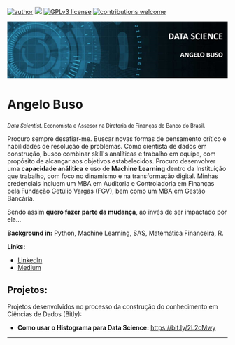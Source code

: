 [![author](https://img.shields.io/badge/author-angeloBuso-red.svg)](https://www.linkedin.com/in/angelo-buso) [![](https://img.shields.io/badge/python-3.7+-blue.svg)](https://www.python.org/downloads/release/python-365/) [![GPLv3 license](https://img.shields.io/badge/License-GPLv3-blue.svg)](http://perso.crans.org/besson/LICENSE.html) [![contributions welcome](https://img.shields.io/badge/contributions-welcome-brightgreen.svg?style=flat)](https://github.com/angeloBuso/data_science_portifolio/issues)

<p align="center">
  <img src="Imagem2.jpg">
</p>

# Angelo Buso
<sub>*Data Scientist*, Economista e Assesor na Diretoria de Finanças do Banco do Brasil.</sub>

Procuro sempre desafiar-me. Buscar novas formas de pensamento crítico e habilidades de resolução de problemas.
Como cientista de dados em construção, busco combinar skill's analíticas e trabalho em equipe, com propósito de alcançar aos objetivos estabelecidos.
Procuro desenvolver uma **capacidade análitica** e uso de **Machine Learning** dentro da Instituição que trabalho, com foco no dinamismo e na transformação digital.
Minhas credenciais incluem um MBA em Auditoria e Controladoria em Finanças pela Fundação Getúlio Vargas (FGV),  bem como um MBA em Gestão Bancária.

Sendo assim **quero fazer parte da mudança**, ao invés de ser impactado por ela...

**Background in:** Python, Machine Learning, SAS, Matemática Financeira, R.

**Links:**
* [LinkedIn](https://www.linkedin.com/in/angelo-buso)
* [Medium](https://www.medium.com)


## Projetos:
Projetos desenvolvidos no processo da construção do conhecimento em Ciências de Dados (Bitly):

* **Como usar o Histograma para Data Science:** https://bit.ly/2L2cMwy

---
